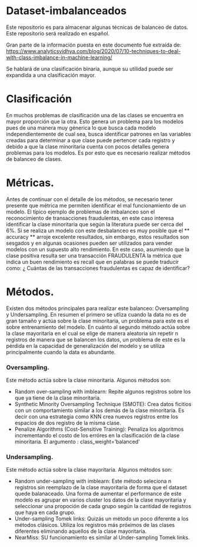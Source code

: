 # Dataset-imbalanceados
Este repositorio es para almacenar algunas técnicas de balanceo de datos. Este repositorio será realizado en español.

Gran parte de la información puesta en este documento fue extraída de: 
https://www.analyticsvidhya.com/blog/2020/07/10-techniques-to-deal-with-class-imbalance-in-machine-learning/

Se hablará de una clasificación binaria, aunque su utilidad puede ser expandida a una clasificación mayor.

# Clasificación
En muchos problemas de clasificación una de las clases se encuentra en mayor proporción que la otra. Esto genera un problema para los modelos pues de una manera muy génerica lo que busca cada modelo independientemente de cual sea, busca identificar patrones en las variables creadas para determinar a que clase puede pertencer cada registro y debido a que la clase minoritaria cuenta con pocos detalles genera problemas para los modelos.
Es por esto que es necesario realizar métodos de balanceo de clases.

# Métricas.
Antes de continuar con el detalle de los métodos, se necesario tener presente que métrica me permiten identificar el mal funcionamiento de un modelo. 
El típico ejemplo de problemas de imbalanceo son el reconocimiento de transacciones fraudulentas, en este caso interesa identificar la clase minoritaria que según la literatura puede ser cerca del 6%. Si se realiza un modelo con este desbalanceo es muy posible que el ** accuracy **  arroje excelente resultados, sin embargo, estos resultados son sesgados y en algunas ocasiones pueden ser utilizados para vender modelos con un supuesto alto rendimiento.
En este caso, asumiendo que la clase positiva resulta ser una transacción  FRAUDULENTA la métrica que indica un buen rendimiento es recall que en palabras se puede traducir como: ¿ Cuántas de las transacciones fraudulentas es capaz de identificar?

# Métodos.
Existen dos métodos principales para realizar este balanceo: Oversampling y Undersampling. En resumen el primero se utliza cuando la data no es de gran tamaño y actúa sobre la clase minoritaria, un problema para este es el sobre entrenamiento del modelo. En cuánto al segundo método actúa sobre la clase mayoritaria en el cual se elige de manera aleatoria sin repetir n registros de manera que se balancen los datos, un problema de este es la pérdida en la capacidad de generalización del modelo y se utiliza principalmente cuando la data es abundante.

### Oversampling.
Este método actúa sobre la clase minoritaria. Algunos métodos son:
 - Random over-sampling with imblearn: Repite algunos registros sobre los que ya tiene de la clase minoritaria.
 - Synthetic Minority Oversampling Technique (SMOTE): Crea datos ficitios con un comportamiento similar a los demás de la clase minoritaria. Es decir con una estrategia como KNN crea nuevos registros entre los espacios de dos registro de la misma clase.
 -  Penalize Algorithms (Cost-Sensitive Training): Penaliza los algoritmos incrementando el costo de los erróres en la clasificación de la clase minoritaria. El argumento : class_weight=’balanced’

### Undersampling.
Este método actúa sobre la clase mayoritaria. Algunos métodos son:
 - Random under-sampling with imblearn: Este método seleciona n registros sin reemplazo de la clase mayoritaria de forma que el dataset quede balanaceado. Una forma de aumentar el performance de este modelo es agrupar en varios cluster los datos de la clase mayoritaria y seleccionar una propoción de cada grupo según la cantidad de registros que haya en cada grupo.
 - Under-sampling Tomek links: Quizás un método un poco diferente a los métodos clásicos. Utiliza los registros más próximos de las clases diferentes eliminando aquellos de  la clase mayoritaria.
 - NearMiss: SU funcionamiento es similar al Under-sampling Tomek links.
 





